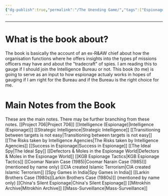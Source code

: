 ```yaml
---
{"dg-publish":true,"permalink":"/The Unending Game/","tags":["Espionage"]}
---
```


---
# What is the book about?
The book is basically the account of an ex-R&AW chief about how the organisation functions where he offers insights into the types pf missions officers may have and about the "tradecraft" of spies. I am reading this to gauge if I should join the Intelligence Bureau or not. This book (to me) is going to serve as an input to how espionage actualy works in hopes of gauging if I am right for the Bureau and if the Bureau is the right choice for me.

# Main Notes from the Book
These are the main notes. There may be further branching from these notes.
[[Project 706\|Project 706]]
[[Intelligence (Espionage)\|Intelligence (Espionage)]]
[[Strategic Intelligence\|Strategic Intelligence]]
[[Transitioning between targets is not easy\|Transitioning between targets is not easy]]
[[The Risks taken by Intelligence Agencies\|The Risks taken by Intelligence Agencies]]
[[Success in Espionage\|Success in Espionage]]
[[The Ideal Spy\|The Ideal Spy]]
[[Defectors & Moles in the Espionage World\|Defectors & Moles in the Espionage World]]
[[KGB Espionage Tactics\|KGB Espionage Tactics]]
[[Coomar Narain Case (1985)\|Coomar Narain Case (1985)]] (mentioned by name only)
[[CIA created Islamic Terrorism\|CIA created Islamic Terrorism]]
[[Spy Games in India\|Spy Games in India]]
[[Larkin Brothers Case (1980s)\|Larkin Brothers Case (1980s)]] (mentioned by name only)
[[China's Silent Espionage\|China's Silent Espionage]]
[[Mitrokhin Archive\|Mitrokhin Archive]]
[[Mass-Surveillance\|Mass-Surveillance]]
